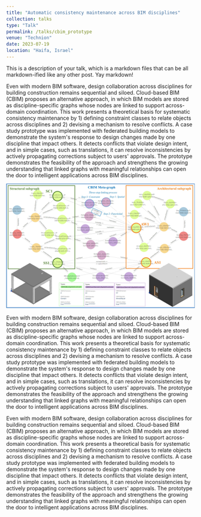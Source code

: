 ```yaml
---
title: "Automatic consistency maintenance across BIM disciplines"
collection: talks
type: "Talk"
permalink: /talks/cbim_prototype
venue: "Technion"
date: 2023-07-19
location: "Haifa, Israel"
---
```


This is a description of your talk, which is a markdown files that can be all markdown-ified like any other post. Yay markdown!


Even with modern BIM software, design collaboration across disciplines for building construction remains sequential and siloed. Cloud-based BIM (CBIM) proposes an alternative approach, in which BIM models are stored as discipline-specific graphs whose nodes are linked to support across-domain coordination. This work presents a theoretical basis for systematic consistency maintenance by 1) defining constraint classes to relate objects across disciplines and 2) devising a mechanism to resolve conflicts. A case study prototype was implemented with federated building models to demonstrate the system's response to design changes made by one discipline that impact others. It detects conflicts that violate design intent, and in simple cases, such as translations, it can resolve inconsistencies by actively propagating corrections subject to users' approvals. The prototype demonstrates the feasibility of the approach and strengthens the growing understanding that linked graphs with meaningful relationships can open the door to intelligent applications across BIM disciplines.


<img title="Automatic Consistency Maintenance" alt="Alt text" src="../images/linked_graph_horizon.jpg">


Even with modern BIM software, design collaboration across disciplines for building construction remains sequential and siloed. Cloud-based BIM (CBIM) proposes an alternative approach, in which BIM models are stored as discipline-specific graphs whose nodes are linked to support across-domain coordination. This work presents a theoretical basis for systematic consistency maintenance by 1) defining constraint classes to relate objects across disciplines and 2) devising a mechanism to resolve conflicts. A case study prototype was implemented with federated building models to demonstrate the system's response to design changes made by one discipline that impact others. It detects conflicts that violate design intent, and in simple cases, such as translations, it can resolve inconsistencies by actively propagating corrections subject to users' approvals. The prototype demonstrates the feasibility of the approach and strengthens the growing understanding that linked graphs with meaningful relationships can open the door to intelligent applications across BIM disciplines.


Even with modern BIM software, design collaboration across disciplines for building construction remains sequential and siloed. Cloud-based BIM (CBIM) proposes an alternative approach, in which BIM models are stored as discipline-specific graphs whose nodes are linked to support across-domain coordination. This work presents a theoretical basis for systematic consistency maintenance by 1) defining constraint classes to relate objects across disciplines and 2) devising a mechanism to resolve conflicts. A case study prototype was implemented with federated building models to demonstrate the system's response to design changes made by one discipline that impact others. It detects conflicts that violate design intent, and in simple cases, such as translations, it can resolve inconsistencies by actively propagating corrections subject to users' approvals. The prototype demonstrates the feasibility of the approach and strengthens the growing understanding that linked graphs with meaningful relationships can open the door to intelligent applications across BIM disciplines.

